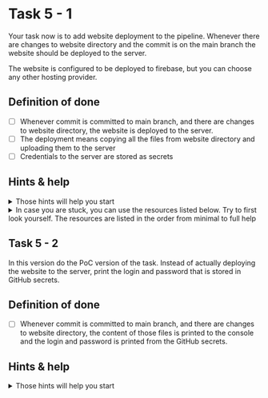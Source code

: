 # Task 5 - 1

Your task now is to add website deployment to the pipeline. Whenever there are changes to website directory and the commit is on the main branch the website should be deployed to the server.

The website is configured to be deployed to firebase, but you can choose any other hosting provider.

## Definition of done

- [ ] Whenever commit is committed to main branch, and there are changes to website directory, the website is deployed to the server.
- [ ] The deployment means copying all the files from website directory and uploading them to the server
- [ ] Credentials to the server are stored as secrets

## Hints & help

<details>
<summary>Those hints will help you start</summary>

- [secrets](https://docs.github.com/en/actions/security-guides/using-secrets-in-github-actions)
- [variables](https://docs.github.com/en/actions/learn-github-actions/variables#using-the-vars-context-to-access-configuration-variable-values)
- Firebase
    - [Firebase deploy action](https://github.com/FirebaseExtended/action-hosting-deploy)
        - [Action options](https://github.com/FirebaseExtended/action-hosting-deploy?tab=readme-ov-file#options)
    - [Firebase Service Account](https://github.com/FirebaseExtended/action-hosting-deploy/blob/main/docs/service-account.md)
    - [How to create firebase project](../website/README.md)

</details>

<details>
<summary>In case you are stuck, you can use the resources listed below. Try to first look yourself. The resources are listed in the order from minimal to full help</summary>

1. [Branch with ready solution](https://github.com/Ubax/github-actions-kata/pull/7)
</details>

## Task 5 - 2

In this version do the PoC version of the task. Instead of actually deploying the website to the server, print the login and password that is stored in GitHub secrets.

## Definition of done

- [ ] Whenever commit is committed to main branch, and there are changes to website directory, the content of those files is printed to the console and the login and password is printed from the GitHub secrets.

## Hints & help

<details>
<summary>Those hints will help you start</summary>

- [secrets](https://docs.github.com/en/actions/security-guides/using-secrets-in-github-actions)
</details>

